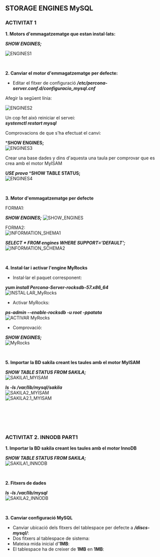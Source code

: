 ## STORAGE ENGINES MySQL  



### ACTIVITAT 1  

**1. Motors d'emmagatzematge que estan instal·lats:**  

***SHOW ENGINES;***  

![ENGINES1](https://github.com/ivanenriquez/BD-M02-M010/blob/master/MP10-UF2/A3/imatges/ex1.PNG)  

<br>


**2. Canviar el motor d'emmagatzematge per defecte:**  

* Editar el fitxer de configuració ***/etc/percona-server.conf.d/configuracio_mysql.cnf***  

Afegir la següent línia:  

![ENGINES2](https://github.com/ivanenriquez/BD-M02-M010/blob/master/MP10-UF2/A3/imatges/ex2.1.PNG)  

Un cop fet això reiniciar el servei:  
***systemctl restart mysql***  

Comprovacions de que s'ha efectuat el canvi:  

***SHOW ENGINES;**  
![ENGINES3](https://github.com/ivanenriquez/BD-M02-M010/blob/master/MP10-UF2/A3/imatges/ex2.3.PNG)  

Crear una base dades y dins d'aquesta una taula per comprovar que es crea amb el motor MyISAM

***USE prova***
***SHOW TABLE STATUS;**  
![ENGINES4](https://github.com/ivanenriquez/BD-M02-M010/blob/master/MP10-UF2/A3/imatges/show%20table%20status.JPG)  

<br>


**3. Motor d'emmagatzematge per defecte**  

FORMA1:

***SHOW ENGINES;***
![SHOW_ENGINES](https://github.com/ivanenriquez/BD-M02-M010/blob/master/MP10-UF2/A3/imatges/ex2.3.PNG)  

FORMA2:  
![INFORMATION_SHEMA1](https://github.com/ivanenriquez/BD-M02-M010/blob/master/MP10-UF2/A3/imatges/ex3_forma2.1.PNG)  

***SELECT * FROM engines WHERE SUPPORT='DEFAULT';***  
![INFORMATION_SCHEMA2](https://github.com/ivanenriquez/BD-M02-M010/blob/master/MP10-UF2/A3/imatges/ex3_forma2.PNG)  

<br>


**4. Instal·lar i activar l'engine MyRocks**  

* Instal·lar el paquet corresponent:  

***yum install Percona-Server-rocksdb-57.x86_64***  
![INSTAL·LAR_MyRocks](https://github.com/ivanenriquez/BD-M02-M010/blob/master/MP10-UF2/A3/imatges/instalar%20percona-server.JPG)  


* Activar MyRocks:

***ps-admin --enable-rocksdb -u root -ppatata***  
![ACTIVAR MyRocks](https://github.com/ivanenriquez/BD-M02-M010/blob/master/MP10-UF2/A3/imatges/habilitar%20rocks%20db.JPG)  


* Comprovació:

***SHOW ENGINES;***  
![MyRocks](https://github.com/ivanenriquez/BD-M02-M010/blob/master/MP10-UF2/A3/imatges/comprovacio%20rocks.JPG)  

<br>


**5. Importar la BD sakila creant les taules amb el motor MyISAM**  

***SHOW TABLE STATUS FROM SAKILA;***  
![SAKILA1_MYISAM](https://github.com/ivanenriquez/BD-M02-M010/blob/master/MP10-UF2/A3/imatges/ex5.1.PNG)  

***ls -ls /var/lib/mysql/sakila***  
![SAKILA2_MYISAM](https://github.com/ivanenriquez/BD-M02-M010/blob/master/MP10-UF2/A3/imatges/ex5.2.PNG)  
![SAKILA2.1_MYISAM](https://github.com/ivanenriquez/BD-M02-M010/blob/master/MP10-UF2/A3/imatges/ex5.2.1.PNG)  

<br>
<br>
<br>
<br>



### ACTIVITAT 2. INNODB PART1  

**1. Importar la BD sakila creant les taules amb el motor InnoDB**  

***SHOW TABLE STATUS FROM SAKILA;***  
![SAKILA1_INNODB](https://github.com/ivanenriquez/BD-M02-M010/blob/master/MP10-UF2/A3/imatges/ex1-activitat2PNG.PNG)  

<br>


**2. Fitxers de dades**  

***ls -ls /var/lib/mysql***  
![SAKILA2_INNODB](https://github.com/ivanenriquez/BD-M02-M010/blob/master/MP10-UF2/A3/imatges/ex2-activitat2PNG.PNG)  

<br>


**3. Canviar configuració MySQL**  

* Canviar ubicació dels fitxers del tablespace per defecte a ***/discs-mysql/***:  
* Dos fitxers al tablespace de sistema:  
* Mateixa mida inicial d'**1MB**:  
* El tablespace ha de creixer de **1MB** en **1MB**: 
